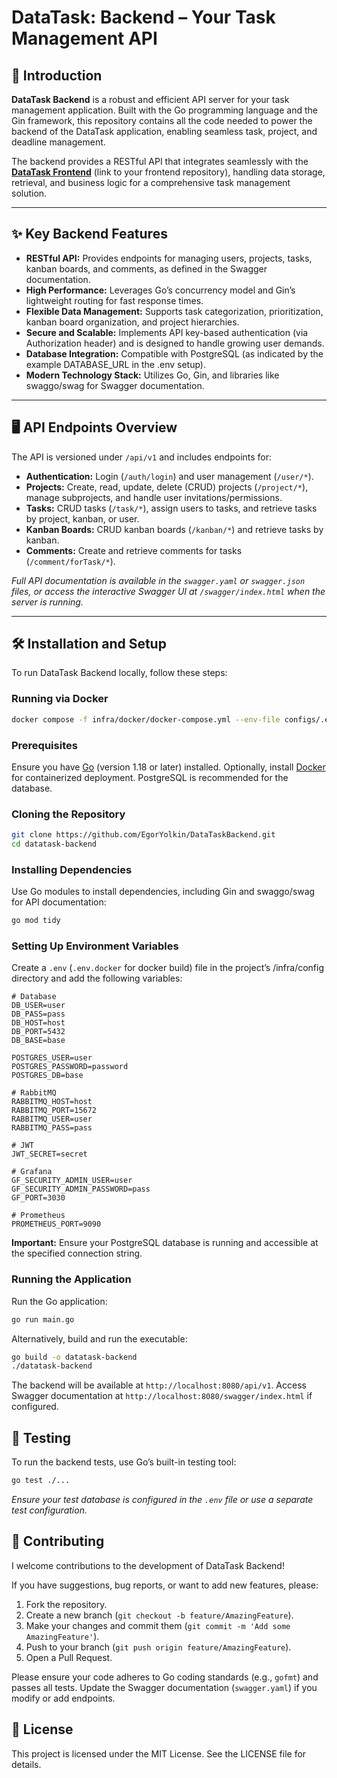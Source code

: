 # DataTask: Backend – Your Task Management API

## 🚀 Introduction

**DataTask Backend** is a robust and efficient API server for your task management application. Built with the Go programming language and the Gin framework, this repository contains all the code needed to power the backend of the DataTask application, enabling seamless task, project, and deadline management.

The backend provides a RESTful API that integrates seamlessly with the [**DataTask Frontend**](https://github.com/yourusername/datatask-frontend) (link to your frontend repository), handling data storage, retrieval, and business logic for a comprehensive task management solution.

---

## ✨ Key Backend Features

- **RESTful API:** Provides endpoints for managing users, projects, tasks, kanban boards, and comments, as defined in the Swagger documentation.
- **High Performance:** Leverages Go’s concurrency model and Gin’s lightweight routing for fast response times.
- **Flexible Data Management:** Supports task categorization, prioritization, kanban board organization, and project hierarchies.
- **Secure and Scalable:** Implements API key-based authentication (via Authorization header) and is designed to handle growing user demands.
- **Database Integration:** Compatible with PostgreSQL (as indicated by the example DATABASE_URL in the .env setup).
- **Modern Technology Stack:** Utilizes Go, Gin, and libraries like swaggo/swag for Swagger documentation.

---

## 🖥️ API Endpoints Overview

The API is versioned under `/api/v1` and includes endpoints for:

- **Authentication:** Login (`/auth/login`) and user management (`/user/*`).
- **Projects:** Create, read, update, delete (CRUD) projects (`/project/*`), manage subprojects, and handle user invitations/permissions.
- **Tasks:** CRUD tasks (`/task/*`), assign users to tasks, and retrieve tasks by project, kanban, or user.
- **Kanban Boards:** CRUD kanban boards (`/kanban/*`) and retrieve tasks by kanban.
- **Comments:** Create and retrieve comments for tasks (`/comment/forTask/*`).

*Full API documentation is available in the `swagger.yaml` or `swagger.json` files, or access the interactive Swagger UI at `/swagger/index.html` when the server is running.*

---

## 🛠️ Installation and Setup

To run DataTask Backend locally, follow these steps:

### Running via Docker

```bash
docker compose -f infra/docker/docker-compose.yml --env-file configs/.env.docker up 
```

### Prerequisites

Ensure you have [Go](https://golang.org/) (version 1.18 or later) installed. Optionally, install [Docker](https://www.docker.com/) for containerized deployment. PostgreSQL is recommended for the database.

### Cloning the Repository

```bash
git clone https://github.com/EgorYolkin/DataTaskBackend.git
cd datatask-backend
```

### Installing Dependencies

Use Go modules to install dependencies, including Gin and swaggo/swag for API documentation:

```bash
go mod tidy
```

### Setting Up Environment Variables

Create a `.env` (`.env.docker` for docker build) file in the project’s /infra/config directory and add the following variables:

```text
# Database
DB_USER=user
DB_PASS=pass
DB_HOST=host
DB_PORT=5432
DB_BASE=base

POSTGRES_USER=user
POSTGRES_PASSWORD=password
POSTGRES_DB=base

# RabbitMQ
RABBITMQ_HOST=host
RABBITMQ_PORT=15672
RABBITMQ_USER=user
RABBITMQ_PASS=pass

# JWT
JWT_SECRET=secret

# Grafana
GF_SECURITY_ADMIN_USER=user
GF_SECURITY_ADMIN_PASSWORD=pass
GF_PORT=3030

# Prometheus
PROMETHEUS_PORT=9090
```

**Important:** Ensure your PostgreSQL database is running and accessible at the specified connection string.

### Running the Application

Run the Go application:

```bash
go run main.go
```

Alternatively, build and run the executable:

```bash
go build -o datatask-backend
./datatask-backend
```

The backend will be available at `http://localhost:8080/api/v1`. Access Swagger documentation at `http://localhost:8080/swagger/index.html` if configured.

## 🧪 Testing

To run the backend tests, use Go’s built-in testing tool:

```bash
go test ./...
```

*Ensure your test database is configured in the `.env` file or use a separate test configuration.*

## 🤝 Contributing

I welcome contributions to the development of DataTask Backend!

If you have suggestions, bug reports, or want to add new features, please:

1. Fork the repository.
2. Create a new branch (`git checkout -b feature/AmazingFeature`).
3. Make your changes and commit them (`git commit -m 'Add some AmazingFeature'`).
4. Push to your branch (`git push origin feature/AmazingFeature`).
5. Open a Pull Request.

Please ensure your code adheres to Go coding standards (e.g., `gofmt`) and passes all tests. Update the Swagger documentation (`swagger.yaml`) if you modify or add endpoints.

## 📄 License

This project is licensed under the MIT License. See the LICENSE file for details.